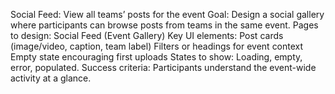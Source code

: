 Social Feed: View all teams’ posts for the event
Goal: Design a social gallery where participants can browse posts from teams in the same event.
Pages to design:
Social Feed (Event Gallery)
Key UI elements:
Post cards (image/video, caption, team label)
Filters or headings for event context
Empty state encouraging first uploads
States to show: Loading, empty, error, populated.
Success criteria: Participants understand the event-wide activity at a glance.